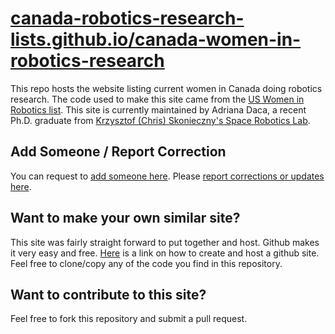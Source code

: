 # [canada-robotics-research-lists.github.io/canada-women-in-robotics-research](https://canada-robotics-research-lists.github.io/canada-women-in-robotics-research)

This repo hosts the website listing current women in Canada doing robotics research. The code used to make this site came from the [US Women in Robotics list](https://github.com/us-women-in-robotics-research/us-women-in-robotics-research.github.io/). This site is currently maintained by Adriana Daca, a recent Ph.D. graduate from [Krzysztof (Chris) Skonieczny's Space Robotics Lab](https://users.encs.concordia.ca/~kskoniec/).

## Add Someone / Report Correction

You can request to [add someone here](https://forms.gle/jv4PP1xtqMPwKhGR8). Please [report corrections or updates here](https://forms.gle/CiyHJzFNPYbr9SgH7).

## Want to make your own similar site?

This site was fairly straight forward to put together and host. Github makes it very easy and free. [Here](https://pages.github.com/) is a link on how to create and host a github site. Feel free to clone/copy any of the code you find in this repository.

## Want to contribute to this site?

Feel free to fork this repository and submit a pull request.
